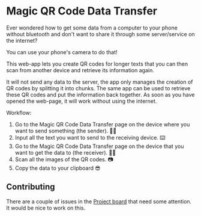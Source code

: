 # Magic QR Code Data Transfer

Ever wondered how to get some data from a computer to your phone without bluetooth and don't want to share it through some server/service on the internet?

You can use your phone's camera to do that!

This web-app lets you create QR codes for longer texts that you can then scan from another device and retrieve its information again.

It will not send any data to the server, the app only manages the creation of QR codes by splitting it into chunks. The same app can be used to retrieve these QR codes and put the information back together. As soon as you have opened the web-page, it will work without using the internet.

Workflow:

1. Go to the Magic QR Code Data Transfer page on the device where you want to send something (the sender). 👩‍💻
2. Input all the text you want to send to the receiving device. ⌨️
3. Go to the Magic QR Code Data Transfer page on the device that you want to get the data to (the receiver). 👨‍💻
4. Scan all the images of the QR codes. 📷
5. Copy the data to your clipboard 😎

## Contributing

There are a couple of issues in the [Project board](https://github.com/Narigo/magic-qr-code-data-transfer/projects/1) that need some attention. It would be nice to work on this.
